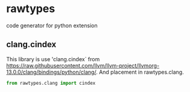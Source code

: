 # rawtypes

code generator for python extension

## clang.cindex

This library is use 'clang.cindex` from <https://raw.githubusercontent.com/llvm/llvm-project/llvmorg-13.0.0/clang/bindings/python/clang/>.
And placement in rawtypes.clang.

```py
from rawtypes.clang import cindex
```
